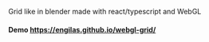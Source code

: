 Grid like in blender made with react/typescript and WebGL

#### Demo https://engilas.github.io/webgl-grid/

